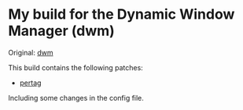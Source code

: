 # My build for the Dynamic Window Manager (dwm)

Original: [dwm](https://dwm.suckless.org/)

This build contains the following patches:
  * [pertag](https://dwm.suckless.org/patches/pertag/)

Including some changes in the config file.

